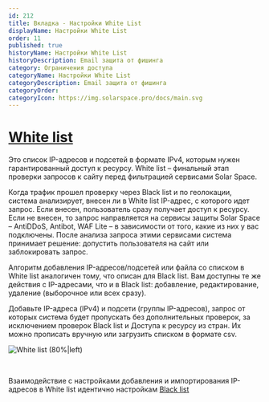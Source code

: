 ```yaml
---
id: 212
title: Вкладка - Настройки White List
displayName: Настройки White List
order: 11
published: true
historyName: Настройки White List
historyDescription: Email защита от фишинга
category: Ограничения доступа
categoryName: Настройки White List
categoryDescription: Email защита от фишинга
categoryOrder: 
categoryIcon: https://img.solarspace.pro/docs/main.svg
---
```


# [White list]()

Это список IP-адресов и подсетей в формате IPv4, которым нужен гарантированный доступ к ресурсу. White list – финальный этап проверки запросов к сайту перед фильтрацией сервисами Solar Space.

Когда трафик прошел проверку через Black list и по геолокации, система анализирует, внесен ли в White list IP-адрес, с которого идет запрос. Если внесен, пользователь сразу получает доступ к ресурсу. Если не внесен, то запрос направляется на сервисы защиты Solar Space – AntiDDoS, Antibot, WAF Lite – в зависимости от того, какие из них у вас подключены. После анализа запроса этими сервисами система принимает решение: допустить пользователя на сайт или заблокировать запрос.

Алгоритм добавления IP-адресов/подсетей или файла со списком в White list аналогичен тому, что описан для Black list. Вам доступны те же действия с IP-адресами, что и в Black list: добавление, редактирование, удаление (выборочное или всех сразу).


Добавьте IP-адреса (IPv4) и подсети (группы IP-адресов), запрос от которых система будет пропускать без дополнительных проверок, за исключением проверок Black list и Доступа к ресурсу из стран. Их можно прописать вручную или загрузить списком в формате csv.

![White list (80%|left)](https://img.solarspace.pro/docs/field-whitelist.jpg "Определение необходимости направлять IP-адрес на дополнительные проверки")

<br/>

Взаимодействие с настройками добавления и импортирования IP-адресов в White list идентично настройкам [Black list]([211])
